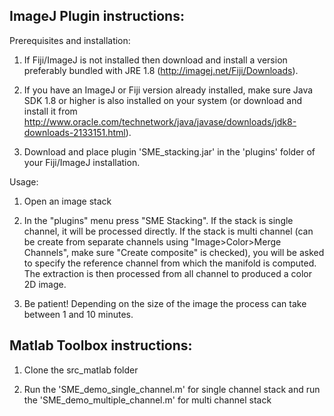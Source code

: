 ## ImageJ Plugin instructions:

Prerequisites and installation:

1. If Fiji/ImageJ is not installed then download and install a version preferably bundled with JRE 1.8 (http://imagej.net/Fiji/Downloads). 

2. If you have an ImageJ or Fiji version already installed, make sure Java SDK 1.8 or higher is also installed on your system (or download and install it from http://www.oracle.com/technetwork/java/javase/downloads/jdk8-downloads-2133151.html).

3. Download and place plugin 'SME_stacking.jar' in the 'plugins' folder of your Fiji/ImageJ installation.

Usage:

1. Open an image stack

2. In the "plugins" menu press "SME Stacking". If the stack is single channel, it will be processed directly. If the stack is multi channel (can be create from separate channels using "Image>Color>Merge Channels", make sure "Create composite" is checked), you will be asked to specify the reference channel from which the manifold is computed. The extraction is then processed from all channel to produced a color 2D image. 

3. Be patient! Depending on the size of the image the process can take between 1 and 10 minutes.

## Matlab Toolbox instructions:

1. Clone the src_matlab folder

2. Run the 'SME_demo_single_channel.m' for single channel stack and run the 'SME_demo_multiple_channel.m' for multi channel stack
